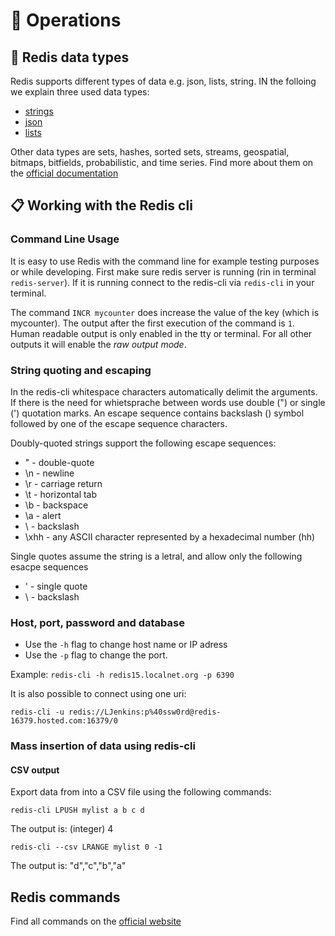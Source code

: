 # 🎤 Operations

## 📀 Redis data types

Redis supports different types of data e.g. json, lists, string. IN the folloing we explain three used data types:

- [strings](./strings/README.md)
- [json](./json/README.md)
- [lists](./lists/README.md)

Other data types are sets, hashes, sorted sets, streams, geospatial, bitmaps, bitfields, probabilistic, and time series.
Find more about them on the [official documentation](https://redis.io/docs/data-types/)

## 📋 Working with the Redis cli

### Command Line Usage

It is easy to use Redis with the command line for example testing purposes or while developing.
First make sure redis server is running (rin in terminal `redis-server`).
If it is running connect to the redis-cli via `redis-cli` in your terminal.

The command `INCR mycounter` does increase the value of the key (which is mycounter). The output after the first execution of the command is `1`. Human readable output is only enabled in the tty or terminal. For all other outputs it will enable the _raw output mode_.

### String quoting and escaping

In the redis-cli whitespace characters automatically delimit the arguments.
If there is the need for whietsprache between words use double (") or single (') quotation marks.
An escape sequence contains backslash (\) symbol followed by one of the escape sequence characters.

Doubly-quoted strings support the following escape sequences:

- \" - double-quote
- \n - newline
- \r - carriage return
- \t - horizontal tab
- \b - backspace
- \a - alert
- \\ - backslash
- \xhh - any ASCII character represented by a hexadecimal number (hh)

Single quotes assume the string is a letral, and allow only the following esacpe sequences

- \' - single quote
- \\ - backslash

### Host, port, password and database

- Use the `-h` flag to change host name or IP adress
- Use the `-p` flag to change the port.

Example: `redis-cli -h redis15.localnet.org -p 6390`

It is also possible to connect using one uri:

`redis-cli -u redis://LJenkins:p%40ssw0rd@redis-16379.hosted.com:16379/0`

### Mass insertion of data using redis-cli

#### CSV output

Export data from into a CSV file using the following commands:

```
redis-cli LPUSH mylist a b c d
```

The output is: (integer) 4

```
redis-cli --csv LRANGE mylist 0 -1
```

The output is: "d","c","b","a"

## Redis commands

Find all commands on the [official website](https://redis.io/commands/)

